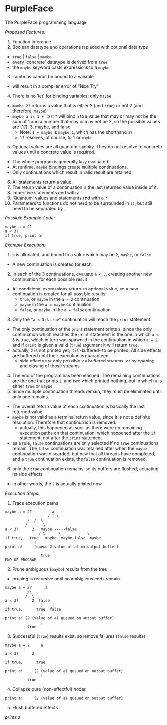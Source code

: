 # PurpleFace
The PurpleFace programming language

_Proposed Features:_
1. Function Inference
2. Boolean datatype and operations replaced with optional data type
  * `true` | `false` | `maybe`
  * every 'concrete' datatype is derived from `true`
  * the `maybe` keyword casts expressions to a `maybe`
3. Lambdas cannot be bound to a variable
  * will result in a compiler error of "Nice Try"
4. There is no 'let' for binding variables; only `maybe`
  * `maybe 2?` returns a value that is either 2 (and `true`) or not 2 (and therefore, `maybe`)
  * `maybe a is 1 + (2?)?` will bind `a` to a value that may or may not be the sum of 1 and a number that may or may not be 2, so the possible values are (1?), 3, maybe, and false
    * Note: `1 + maybe` is `maybe 1`, which has the shorthand `1?`
    * `1?` resolves, of course, to `1` or `maybe`
5. Optional values are all quantum-spooky. They do not resolve to concrete values until a concrete value is required.
  * The whole program is generally lazy evaluated. 
  * At runtime, `maybe` bindings create multiple continuations.
  * Only continuations which result in valid result are retained.
6. All statements return a value.
7. The return value of a continuation is the last returned value inside of it.
8. Imperitive statements end with a `!`
9. 'Quantum' values and statements end with a `?`
10. Parameters to functions do not need to be surrounded in `()`, but still need to be separated by `,`

_Possible Example Code:_
```
maybe a = 2?
a < 3? 
if true, print a!
```

_Example Execution:_
1. `a` is allocated, and bound to a value which may be `2`, `maybe`, or `false`
  * A new continuation is created for each.
2. In each of the 3 continuations, evaluate `a < 3`, creating another new continuation for each possible result
  * All conditional expressions return an optional value, so a new continuation is created for all possible results:
    * `true`, or `maybe` in the `a = 2` continuation
    * `maybe` in the `a = maybe` continuation
    * `false`, or `maybe` in the `a = false` continuation
3. Only the "`a < 3` is `true`" continuation will reach the `print` statement.
  * The only continuation of the `print` statement prints `2`, since the only continuation which reaches the `print` statement is the one in which `a < 3` is true, which in turn was spawned in the continuation in which `a = 2`, and if `print` is given a valid (`true`) argument it will return `true`.
  * actually, `2` is not printed yet; it is -buffered- to be printed. All side effects are buffered until their execution is guaranteed.
    * side effects are only possible via buffered streams, or by opening and closing of those streams
4. The end of the program has been reached. The remaining continuations are the one that prints `2`, and two which printed nothing, but in which `a` is either `true` or `maybe`.
5. Since multiple continuation threads remain, they must be eliminated until only one remains.
  * The overall return value of each continuation is basically the last returned value.
  * `maybe` is not valid as a terminal return value, since it is not a definite resolution. Therefore that continuation is removed.
    * actually, this happened as soon as there were no remaining execution paths on that continuation, which happened after the `if` statement, not after the `print` statement
  * as a rule, `false` continuations are only selected if no `true` continuations remain. The `false` continuation was retained after when the `maybe` continuation was discarded, but now that all threads have completed, and a `true` continuation exists, the `false` continuation is removed.
6. only the `true` continuation remains, so its buffers are flushed, actuating its side effects
  * in other words, the `2` is actually printed now.

*Execution Steps:*

1. Trace execution paths

```
maybe a = 2?	     a
                   / | \
		  /  /  \ 
		 /  |    \
a < 3?		2   maybe -----false
               / \      \        |   \
if true,   true   maybe  maybe false  maybe
             |
print a!     [queue 2(value of a) on output buffer]
                     |
	            true
END OF PROGRAM
```

2. Prune ambiguous (`maybe`) results from the tree
  * pruning is recursive until no ambiguous ends remain

```
maybe a = 2?	  a
		  /\ 
		 /  \
a < 3?		2  false
                |    |
if true,      true  false
                |
print a! [2 (value of a) queued on output buffer]
                |
	      true
```

3. Successful (`true`) results exist, so remove failures (`false` results)

```
maybe a = 2     a
		|
a < 3?		2
                |
if true,      true
                |
print a!     [2 (value of a) queued on output buffer]
                |
	      true
```

4. Collapse pure (non-effectful) nodes

```
print a!     [2 (value of a) queued on output buffer]
```

5. Flush buffered effects

_prints_ `2`
